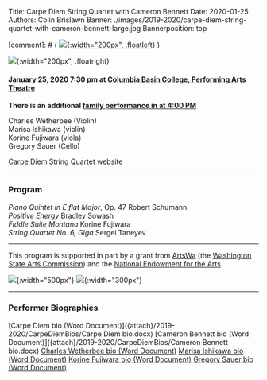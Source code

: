 Title: Carpe Diem String Quartet with Cameron Bennett
Date: 2020-01-25
Authors: Colin Brislawn
Banner: ./images/2019-2020/carpe-diem-string-quartet-with-cameron-bennett-large.jpg
Bannerposition: top

[comment]: # ( [![ ]({filename}/images/2017-2018/aeolus-quartet-400.jpg){:width="200px", .floatleft}]({filename}./AeolusQuartet.md) )

![ ]({static}/images/2019-2020/cameron-bennett-small.jpg){:width="200px", .floatright}

#### January 25, 2020 7:30 pm at [Columbia Basin College, Performing Arts Theatre](https://goo.gl/maps/BZDawJuNMRM2)

**There is an additional [family performance in at 4:00 PM]({filename}/2019-2020/CarpeDiemStringQuartetAfternoon.md)**

Charles Wetherbee (Violin) <br>
Marisa Ishikawa (violin) <br>
Korine Fujiwara (viola) <br>
Gregory Sauer (Cello)

[Carpe Diem String Quartet website](https://www.carpediemstringquartet.com)

---

### Program

_Piano Quintet in E flat Major_, Op. 47 Robert Schumann <br>
_Positive Energy_ Bradley Sowash <br>
_Fiddle Suite Montana_ Korine Fujiwara <br>
_String Quartet No. 6, Giga_ Sergei Taneyev

---

This program is supported in part by a grant from [ArtsWa](http://www.arts.wa.gov/) (the [Washington State Arts Commission](http://www.arts.wa.gov/)) and the [National Endowment for the Arts](https://www.arts.gov/).

![ ]({filename}/images/nea-lockup-A-small.jpg){:width="500px"}
![ ]({filename}/images/TextOnlyAndFullName-HiRes-small.jpg){:width="300px"}

---

### Performer Biographies

[Carpe Diem bio (Word Document)]({attach}/2019-2020/CarpeDiemBios/Carpe Diem bio.docx)
[Cameron Bennett bio (Word Document)]({attach}/2019-2020/CarpeDiemBios/Cameron Bennett bio.docx)
[Charles Wetherbee bio (Word Document)]({attach}/2019-2020/CarpeDiemBios/Chas+250.docx)
[Marisa Ishikawa bio (Word Document)]({attach}/2019-2020/CarpeDiemBios/Marisa+Short+Bio.docx)
[Korine Fujiwara bio (Word Document)]({attach}/2019-2020/CarpeDiemBios/Korine+150.docx)
[Gregory Sauer bio (Word Document)]({attach}/2019-2020/CarpeDiemBios/Gregory+Short+Bio.docx)
